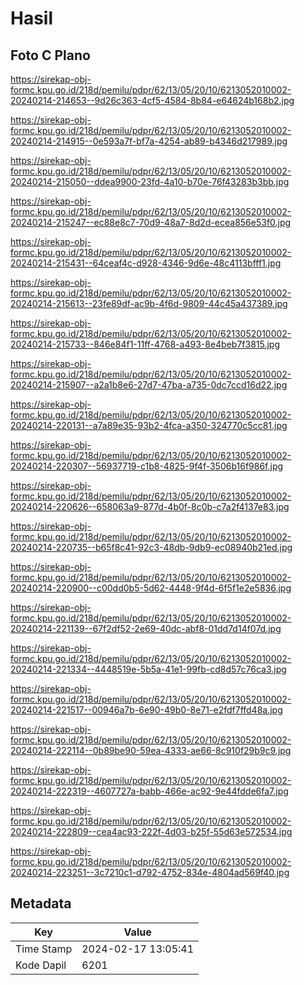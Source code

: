 # Hasil

## Foto C Plano

https://sirekap-obj-formc.kpu.go.id/218d/pemilu/pdpr/62/13/05/20/10/6213052010002-20240214-214653--9d26c363-4cf5-4584-8b84-e64624b168b2.jpg

https://sirekap-obj-formc.kpu.go.id/218d/pemilu/pdpr/62/13/05/20/10/6213052010002-20240214-214915--0e593a7f-bf7a-4254-ab89-b4346d217989.jpg

https://sirekap-obj-formc.kpu.go.id/218d/pemilu/pdpr/62/13/05/20/10/6213052010002-20240214-215050--ddea9900-23fd-4a10-b70e-76f43283b3bb.jpg

https://sirekap-obj-formc.kpu.go.id/218d/pemilu/pdpr/62/13/05/20/10/6213052010002-20240214-215247--ec88e8c7-70d9-48a7-8d2d-ecea856e53f0.jpg

https://sirekap-obj-formc.kpu.go.id/218d/pemilu/pdpr/62/13/05/20/10/6213052010002-20240214-215431--64ceaf4c-d928-4346-9d6e-48c4113bfff1.jpg

https://sirekap-obj-formc.kpu.go.id/218d/pemilu/pdpr/62/13/05/20/10/6213052010002-20240214-215613--23fe89df-ac9b-4f6d-9809-44c45a437389.jpg

https://sirekap-obj-formc.kpu.go.id/218d/pemilu/pdpr/62/13/05/20/10/6213052010002-20240214-215733--846e84f1-11ff-4768-a493-8e4beb7f3815.jpg

https://sirekap-obj-formc.kpu.go.id/218d/pemilu/pdpr/62/13/05/20/10/6213052010002-20240214-215907--a2a1b8e6-27d7-47ba-a735-0dc7ccd16d22.jpg

https://sirekap-obj-formc.kpu.go.id/218d/pemilu/pdpr/62/13/05/20/10/6213052010002-20240214-220131--a7a89e35-93b2-4fca-a350-324770c5cc81.jpg

https://sirekap-obj-formc.kpu.go.id/218d/pemilu/pdpr/62/13/05/20/10/6213052010002-20240214-220307--56937719-c1b8-4825-9f4f-3506b16f986f.jpg

https://sirekap-obj-formc.kpu.go.id/218d/pemilu/pdpr/62/13/05/20/10/6213052010002-20240214-220626--658063a9-877d-4b0f-8c0b-c7a2f4137e83.jpg

https://sirekap-obj-formc.kpu.go.id/218d/pemilu/pdpr/62/13/05/20/10/6213052010002-20240214-220735--b65f8c41-92c3-48db-9db9-ec08940b21ed.jpg

https://sirekap-obj-formc.kpu.go.id/218d/pemilu/pdpr/62/13/05/20/10/6213052010002-20240214-220900--c00dd0b5-5d62-4448-9f4d-6f5f1e2e5836.jpg

https://sirekap-obj-formc.kpu.go.id/218d/pemilu/pdpr/62/13/05/20/10/6213052010002-20240214-221139--67f2df52-2e69-40dc-abf8-01dd7d14f07d.jpg

https://sirekap-obj-formc.kpu.go.id/218d/pemilu/pdpr/62/13/05/20/10/6213052010002-20240214-221334--4448519e-5b5a-41e1-99fb-cd8d57c76ca3.jpg

https://sirekap-obj-formc.kpu.go.id/218d/pemilu/pdpr/62/13/05/20/10/6213052010002-20240214-221517--00946a7b-6e90-49b0-8e71-e2fdf7ffd48a.jpg

https://sirekap-obj-formc.kpu.go.id/218d/pemilu/pdpr/62/13/05/20/10/6213052010002-20240214-222114--0b89be90-59ea-4333-ae66-8c910f29b9c9.jpg

https://sirekap-obj-formc.kpu.go.id/218d/pemilu/pdpr/62/13/05/20/10/6213052010002-20240214-222319--4607727a-babb-466e-ac92-9e44fdde6fa7.jpg

https://sirekap-obj-formc.kpu.go.id/218d/pemilu/pdpr/62/13/05/20/10/6213052010002-20240214-222809--cea4ac93-222f-4d03-b25f-55d63e572534.jpg

https://sirekap-obj-formc.kpu.go.id/218d/pemilu/pdpr/62/13/05/20/10/6213052010002-20240214-223251--3c7210c1-d792-4752-834e-4804ad569f40.jpg


## Metadata

| Key        | Value               |
| ---------- | ------------------- |
| Time Stamp | 2024-02-17 13:05:41 |
| Kode Dapil | 6201                |



